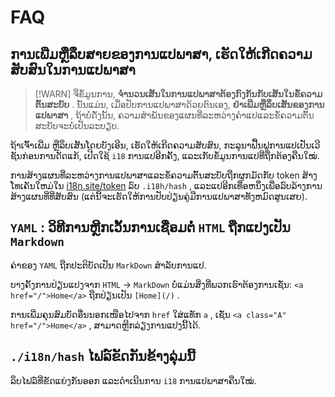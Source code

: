 # FAQ

## ການເພີ່ມຫຼືລຶບສາຍຂອງການແປພາສາ, ເຮັດໃຫ້ເກີດຄວາມສັບສົນໃນການແປພາສາ

> [!WARN]
> ຈືຂໍ້ມູນການ, **ຈໍານວນເສັ້ນໃນການແປພາສາຕ້ອງກົງກັນກັບເສັ້ນໃນຂໍ້ຄວາມຕົ້ນສະບັບ** .
> ນັ້ນແມ່ນ, ເມື່ອປັບການແປພາສາດ້ວຍຕົນເອງ, **ຢ່າເພີ່ມຫຼືລຶບເສັ້ນຂອງການແປພາສາ** , ຖ້າບໍ່ດັ່ງນັ້ນ, ຄວາມສໍາພັນຂອງແຜນທີ່ລະຫວ່າງຄໍາແປແລະຂໍ້ຄວາມຕົ້ນສະບັບຈະບໍ່ເປັນລະບຽບ.

ຖ້າເຈົ້າເພີ່ມ ຫຼືລຶບເສັ້ນໂດຍບັງເອີນ, ເຮັດໃຫ້ເກີດຄວາມສັບສົນ, ກະລຸນາຟື້ນຟູການແປເປັນເວີຊັນກ່ອນການດັດແກ້, ເປີດໃຊ້ `i18` ການແປອີກຄັ້ງ, ແລະເກັບຂໍ້ມູນການແປທີ່ຖືກຕ້ອງຄືນໃໝ່.

ການສ້າງແຜນທີ່ລະຫວ່າງການແປພາສາແລະຂໍ້ຄວາມຕົ້ນສະບັບຖືກຜູກມັດກັບ token ສ້າງໂທເຄັນໃຫມ່ໃນ [i18n.site/token](//i18n.site/token) ລົບ `.i18h/hash` , ແລະແປອີກເທື່ອຫນຶ່ງເພື່ອລົບລ້າງການສ້າງແຜນທີ່ທີ່ສັບສົນ (ແຕ່ນີ້ຈະເຮັດໃຫ້ການປັບປ່ຽນຄູ່ມືການແປພາສາທັງຫມົດສູນເສຍ).

## `YAML` : ວິທີການຫຼີກເວັ້ນການເຊື່ອມຕໍ່ `HTML` ຖືກແປງເປັນ `Markdown`

ຄ່າຂອງ `YAML` ຖືກປະຕິບັດເປັນ `MarkDown` ສໍາລັບການແປ.

ບາງຄັ້ງການປ່ຽນແປງຈາກ `HTML` → `MarkDown` ບໍ່ແມ່ນສິ່ງທີ່ພວກເຮົາຕ້ອງການເຊັ່ນ: `<a href="/">Home</a>` ຖືກປ່ຽນເປັນ `[Home](/)` .

ການເພີ່ມຄຸນສົມບັດອື່ນນອກເໜືອໄປຈາກ `href` ໃສ່ແທັກ `a` , ເຊັ່ນ `<a class="A" href="/">Home</a>` , ສາມາດຫຼີກລ່ຽງການແປງນີ້ໄດ້.

## `./i18n/hash` ໄຟລ໌ຂັດກັນຂ້າງລຸ່ມນີ້

ລຶບໄຟລ໌ທີ່ຂັດແຍ່ງກັນອອກ ແລະດໍາເນີນການ `i18` ການແປພາສາຄືນໃໝ່.